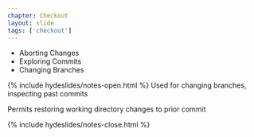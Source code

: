 ```yaml
---
chapter: Checkout
layout: slide
tags: ['checkout']
---
```


* Aborting Changes
* Exploring Commits
* Changing Branches


{% include hydeslides/notes-open.html %}
Used for changing branches, inspecting past commits

Permits restoring working directory changes to prior commit



{% include hydeslides/notes-close.html %}